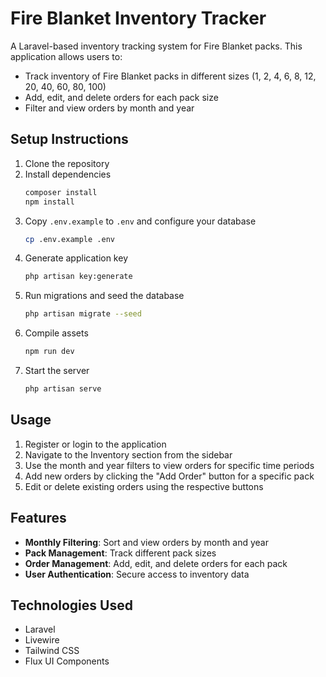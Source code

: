 # Fire Blanket Inventory Tracker

A Laravel-based inventory tracking system for Fire Blanket packs. This application allows users to:

- Track inventory of Fire Blanket packs in different sizes (1, 2, 4, 6, 8, 12, 20, 40, 60, 80, 100)
- Add, edit, and delete orders for each pack size
- Filter and view orders by month and year

## Setup Instructions

1. Clone the repository
2. Install dependencies
   ```bash
   composer install
   npm install
   ```
3. Copy `.env.example` to `.env` and configure your database
   ```bash
   cp .env.example .env
   ```
4. Generate application key
   ```bash
   php artisan key:generate
   ```
5. Run migrations and seed the database
   ```bash
   php artisan migrate --seed
   ```
6. Compile assets
   ```bash
   npm run dev
   ```
7. Start the server
   ```bash
   php artisan serve
   ```

## Usage

1. Register or login to the application
2. Navigate to the Inventory section from the sidebar
3. Use the month and year filters to view orders for specific time periods
4. Add new orders by clicking the "Add Order" button for a specific pack
5. Edit or delete existing orders using the respective buttons

## Features

- **Monthly Filtering**: Sort and view orders by month and year
- **Pack Management**: Track different pack sizes
- **Order Management**: Add, edit, and delete orders for each pack
- **User Authentication**: Secure access to inventory data

## Technologies Used

- Laravel
- Livewire
- Tailwind CSS
- Flux UI Components
